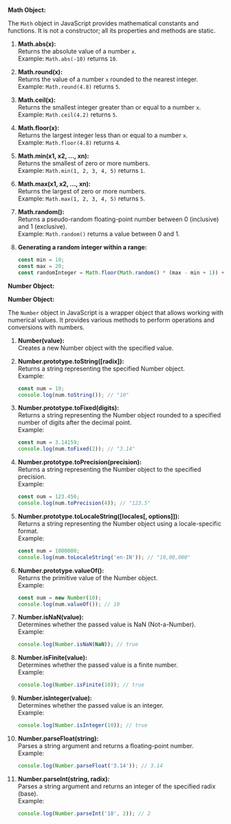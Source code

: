 **Math Object:**

The `Math` object in JavaScript provides mathematical constants and functions. It is not a constructor; all its properties and methods are static.

1. **Math.abs(x):**  
   Returns the absolute value of a number `x`.  
   Example: `Math.abs(-10)` returns `10`.

2. **Math.round(x):**  
   Returns the value of a number `x` rounded to the nearest integer.  
   Example: `Math.round(4.8)` returns `5`.

3. **Math.ceil(x):**  
   Returns the smallest integer greater than or equal to a number `x`.  
   Example: `Math.ceil(4.2)` returns `5`.

4. **Math.floor(x):**  
   Returns the largest integer less than or equal to a number `x`.  
   Example: `Math.floor(4.8)` returns `4`.

5. **Math.min(x1, x2, ..., xn):**  
   Returns the smallest of zero or more numbers.  
   Example: `Math.min(1, 2, 3, 4, 5)` returns `1`.

6. **Math.max(x1, x2, ..., xn):**  
   Returns the largest of zero or more numbers.  
   Example: `Math.max(1, 2, 3, 4, 5)` returns `5`.

7. **Math.random():**  
   Returns a pseudo-random floating-point number between 0 (inclusive) and 1 (exclusive).  
   Example: `Math.random()` returns a value between 0 and 1.

8. **Generating a random integer within a range:**  
   ```javascript
   const min = 10;
   const max = 20;
   const randomInteger = Math.floor(Math.random() * (max - min + 1)) + min;
   ```


**Number Object:**

**Number Object:**

The `Number` object in JavaScript is a wrapper object that allows working with numerical values. It provides various methods to perform operations and conversions with numbers.

1. **Number(value):**  
   Creates a new Number object with the specified value.

2. **Number.prototype.toString([radix]):**  
   Returns a string representing the specified Number object.  
   Example:
   ```javascript
   const num = 10;
   console.log(num.toString()); // "10"
   ```

3. **Number.prototype.toFixed(digits):**  
   Returns a string representing the Number object rounded to a specified number of digits after the decimal point.  
   Example:
   ```javascript
   const num = 3.14159;
   console.log(num.toFixed(2)); // "3.14"
   ```

4. **Number.prototype.toPrecision(precision):**  
   Returns a string representing the Number object to the specified precision.  
   Example:
   ```javascript
   const num = 123.456;
   console.log(num.toPrecision(4)); // "123.5"
   ```

5. **Number.prototype.toLocaleString([locales[, options]]):**  
   Returns a string representing the Number object using a locale-specific format.  
   Example:
   ```javascript
   const num = 1000000;
   console.log(num.toLocaleString('en-IN')); // "10,00,000"
   ```

6. **Number.prototype.valueOf():**  
   Returns the primitive value of the Number object.  
   Example:
   ```javascript
   const num = new Number(10);
   console.log(num.valueOf()); // 10
   ```

7. **Number.isNaN(value):**  
   Determines whether the passed value is NaN (Not-a-Number).  
   Example:
   ```javascript
   console.log(Number.isNaN(NaN)); // true
   ```

8. **Number.isFinite(value):**  
   Determines whether the passed value is a finite number.  
   Example:
   ```javascript
   console.log(Number.isFinite(10)); // true
   ```

9. **Number.isInteger(value):**  
   Determines whether the passed value is an integer.  
   Example:
   ```javascript
   console.log(Number.isInteger(10)); // true
   ```

10. **Number.parseFloat(string):**  
    Parses a string argument and returns a floating-point number.  
    Example:
    ```javascript
    console.log(Number.parseFloat('3.14')); // 3.14
    ```

11. **Number.parseInt(string, radix):**  
    Parses a string argument and returns an integer of the specified radix (base).  
    Example:
    ```javascript
    console.log(Number.parseInt('10', 2)); // 2
    ```


